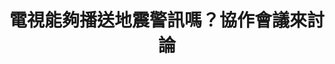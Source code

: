 ---
id: "35"
lang: zh-tw
publish: "FALSE"
description: 「強制全電視頻道加入『地震速報』訊息即時蓋台播送功能」連署案
selected: "FALSE"
blog_selected: "FALSE"
title: 電視能夠播送地震警訊嗎？協作會議來討論
introduction:
  content: 針對地震警訊，雖然目前已經有手機即時推播的功能，但仍會遇到一些問題導致無法收到警訊，因此提案人希望能透過法規規範各頻道媒體加入「地震速報」功能。但在電視上呈現地震速報可能會面臨的問題是，小電視台無法負擔相關成本，需要增加設備或是提供誘因來鼓勵電視台介接，若是系統業者強制轉台的話，也會面臨小的平台難以介接的問題。經過討論，交通部於會後承諾，將針對國內電視業者建立分工體系及服務系統後，由中央氣象局提供地震速報資訊介接服務系統，再轉發下游之電視臺業者進行地震預警應用，期能讓民眾第一時間掌握地震消息，而內政部對此也回應，將持續推動用最新科技及多元媒體管道傳遞災害訊息。
  image: https://pdis.nat.gov.tw/assets/imgs/cefe13fe0a8de71c30fdc0732003b78e51073d83.JPG
color: blue
join:
  type: 提
  title: 強制全電視頻道加入「地震速報」訊息即時蓋台播送功能
  link: https://join.gov.tw/idea/detail/1909a9d2-7e4e-4e3a-9380-d35c5d1ba2de
  image: https://cm.pdis.nat.gov.tw/images/post/1AeELYexLCxU7LKgoQUNtx2SPIfg9pHSm.jpg
layout: post
departments:
  - 通傳會
  - 交通部
embed:
  agenda_book:
    links:
      - https://issuu.com/pdis.tw/docs/_8bbaaf940cb41a
  mind_map:
    links:
      - https://miro.com/app/live-embed/o9J_kz_SP_s=/?moveToViewport=-2876,-1474,4318,1593
  proposer_slide:
    links:
      - https://issuu.com/pdis.tw/docs/_____.pptx
  ministry_slide:
    links:
      - https://issuu.com/pdis.tw/docs/_____.pptx_2d2ec86110aeb8
      - https://issuu.com/pdis.tw/docs/_____.pptx_51307e288be816
  transcript:
    links:
      - https://sayit.pdis.nat.gov.tw/2018-07-27-%E9%96%8B%E6%94%BE%E6%94%BF%E5%BA%9C%E8%81%AF%E7%B5%A1%E4%BA%BA%E7%AC%AC%E4%B8%89%E5%8D%81%E4%BA%94%E6%AC%A1%E5%8D%94%E4%BD%9C%E6%9C%83%E8%AD%B0
blogs:
  - https://pdis.nat.gov.tw/zh-TW/blog/%E9%9B%BB%E8%A6%96%E5%A6%82%E4%BD%95%E5%8A%A0%E5%85%A5%E5%9C%B0%E9%9C%87%E9%80%9F%E5%A0%B1-%E5%8D%94%E4%BD%9C%E6%9C%83%E8%AD%B0%E6%8B%BC%E5%87%BA%E5%8F%AF%E8%83%BD%E8%A7%A3%E6%B3%95/
---
